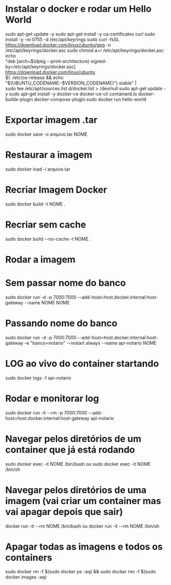 # Instalar o docker e rodar um Hello World
sudo apt-get update -y
sudo apt-get install -y ca-certificates curl
sudo install -y -m 0755 -d /etc/apt/keyrings
sudo curl -fsSL https://download.docker.com/linux/ubuntu/gpg -o /etc/apt/keyrings/docker.asc
sudo chmod a+r /etc/apt/keyrings/docker.asc
echo \
  "deb \[arch=$(dpkg --print-architecture) signed-by=/etc/apt/keyrings/docker.asc\] https://download.docker.com/linux/ubuntu \
  $(. /etc/os-release && echo "${UBUNTU_CODENAME:-$VERSION_CODENAME}") stable" | \
  sudo tee /etc/apt/sources.list.d/docker.list > /dev/null
sudo apt-get update -y
sudo apt-get install -y docker-ce docker-ce-cli containerd.io docker-buildx-plugin docker-compose-plugin
sudo docker run hello-world

# Exportar imagem .tar
sudo docker save -o arquivo.tar NOME

# Restaurar a imagem
sudo docker load -i arquivo.tar

# Recriar Imagem Docker
sudo docker build -t NOME .

# Recriar sem cache
sudo docker build --no-cache -t NOME .

# Rodar a imagem
# Sem passar nome do banco
sudo docker run -d -p 7000:7000 --add-host=host.docker.internal:host-gateway --name NOME NOME

# Passando nome do banco
sudo docker run -d -p 7000:7000 --add-host=host.docker.internal:host-gateway -e "banco=notario" --restart always --name api-notario NOME

# LOG ao vivo do container startando
sudo docker logs -f api-notario

# Rodar e monitorar log
sudo docker run -it --rm -p 7000:7000 --add-host=host.docker.internal:host-gateway api-notario

# Navegar pelos diretórios de um container que já está rodando
sudo docker exec -it NOME /bin/bash
ou
sudo docker exec -it NOME /bin/sh

# Navegar pelos diretórios de uma imagem (vai criar um container mas vai apagar depois que sair)
docker run -it --rm NOME /bin/bash
ou
docker run -it --rm NOME /bin/sh

# Apagar todas as imagens e todos os containers
sudo docker rm -f $(sudo docker ps -aq) && sudo docker rmi -f $(sudo docker images -aq)
